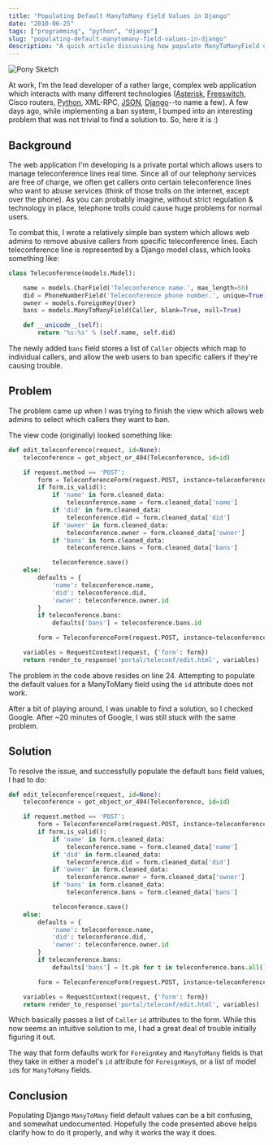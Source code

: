 ```yaml
---
title: "Populating Default ManyToMany Field Values in Django"
date: "2010-06-25"
tags: ["programming", "python", "django"]
slug: "populating-default-manytomany-field-values-in-django"
description: "A quick article discussing how populate ManyToManyField default values for Django applications."
---
```



![Pony Sketch][]


At work, I'm the lead developer of a rather large, complex web application
which interacts with many different technologies ([Asterisk][], [Freeswitch][],
Cisco routers, [Python][], XML-RPC, [JSON][], [Django][]--to name a few).  A
few days ago, while implementing a ban system, I bumped into an interesting
problem that was not trivial to find a solution to.  So, here it is :)


## Background

The web application I'm developing is a private portal which allows users to
manage teleconference lines real time.  Since all of our telephony services are
free of charge, we often get callers onto certain teleconference lines who want
to abuse services (think of those trolls on the internet, except over the
phone).  As you can probably imagine, without strict regulation & technology in
place, telephone trolls could cause huge problems for normal users.

To combat this, I wrote a relatively simple ban system which allows web admins
to remove abusive callers from specific teleconference lines.  Each
teleconference line is represented by a Django model class, which looks
something like:

```python
class Teleconference(models.Model):

    name = models.CharField('Teleconference name.', max_length=50)
    did = PhoneNumberField('Teleconference phone number.', unique=True)
    owner = models.ForeignKey(User)
    bans = models.ManyToManyField(Caller, blank=True, null=True)

    def __unicode__(self):
        return '%s:%s' % (self.name, self.did)
```

The newly added `bans` field stores a list of `Caller` objects which map to
individual callers, and allow the web users to ban specific callers if they're
causing trouble.


## Problem

The problem came up when I was trying to finish the view which allows web
admins to select which callers they want to ban.

The view code (originally) looked something like:

```python
def edit_teleconference(request, id=None):
    teleconference = get_object_or_404(Teleconference, id=id)

    if request.method == 'POST':
        form = TeleconferenceForm(request.POST, instance=teleconference)
        if form.is_valid():
            if 'name' in form.cleaned_data:
                teleconference.name = form.cleaned_data['name']
            if 'did' in form.cleaned_data:
                teleconference.did = form.cleaned_data['did']
            if 'owner' in form.cleaned_data:
                teleconference.owner = form.cleaned_data['owner']
            if 'bans' in form.cleaned_data:
                teleconference.bans = form.cleaned_data['bans']

            teleconference.save()
    else:
        defaults = {
            'name': teleconference.name,
            'did': teleconference.did,
            'owner': teleconference.owner.id
        }
        if teleconference.bans:
            defaults['bans'] = teleconference.bans.id

        form = TeleconferenceForm(request.POST, instance=teleconference)

    variables = RequestContext(request, {'form': form})
    return render_to_response('portal/teleconf/edit.html', variables)
```

The problem in the code above resides on line 24.  Attempting to populate the
default values for a ManyToMany field using the `id` attribute does not work.

After a bit of playing around, I was unable to find a solution, so I checked
Google.  After ~20 minutes of Google, I was still stuck with the same problem.


## Solution

To resolve the issue, and successfully populate the default `bans` field
values, I had to do:

```python
def edit_teleconference(request, id=None):
    teleconference = get_object_or_404(Teleconference, id=id)

    if request.method == 'POST':
        form = TeleconferenceForm(request.POST, instance=teleconference)
        if form.is_valid():
            if 'name' in form.cleaned_data:
                teleconference.name = form.cleaned_data['name']
            if 'did' in form.cleaned_data:
                teleconference.did = form.cleaned_data['did']
            if 'owner' in form.cleaned_data:
                teleconference.owner = form.cleaned_data['owner']
            if 'bans' in form.cleaned_data:
                teleconference.bans = form.cleaned_data['bans']

            teleconference.save()
    else:
        defaults = {
            'name': teleconference.name,
            'did': teleconference.did,
            'owner': teleconference.owner.id
        }
        if teleconference.bans:
            defaults['bans'] = [t.pk for t in teleconference.bans.all()]

        form = TeleconferenceForm(request.POST, instance=teleconference)

    variables = RequestContext(request, {'form': form})
    return render_to_response('portal/teleconf/edit.html', variables)
```

Which basically passes a list of `Caller` `id` attributes to the form.  While
this now seems an intuitive solution to me, I had a great deal of trouble
initially figuring it out.

The way that form defaults work for `ForeignKey` and `ManyToMany` fields is
that they take in either a model's `id` attribute for `ForeignKey`s, or a list
of model `id`s for `ManyToMany` fields.


## Conclusion

Populating Django `ManyToMany` field default values can be a bit confusing, and
somewhat undocumented.  Hopefully the code presented above helps clarify how to
do it properly, and why it works the way it does.


  [Pony Sketch]: /static/blog/images/2010/pony-sketch.png "Pony Sketch"
  [Asterisk]: http://www.asterisk.org/ "Asterisk"
  [Freeswitch]: http://freeswitch.org/ "Freeswitch"
  [Python]: http://python.org/ "Python"
  [JSON]: http://json.org/ "JSON"
  [Django]: https://www.djangoproject.com/ "Django"
